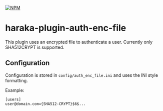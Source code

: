 [![NPM][npm-img]][npm-url]

# haraka-plugin-auth-enc-file

This plugin uses an encrypted file to authenticate a user. Currently only SHA512CRYPT is supported.

Configuration
-------------

Configuration is stored in `config/auth_enc_file.ini` and uses the INI style formatting.

Example:

```
[users]
user@domain.com={SHA512-CRYPT}$6$...
```
[npm-img]: https://nodei.co/npm/haraka-plugin-auth-enc-file.png
[npm-url]: https://www.npmjs.com/package/haraka-plugin-auth-enc-file
